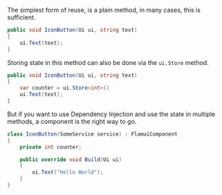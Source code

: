 The simplest form of reuse, is a plain method, in many cases, this is sufficient.

```csharp
public void IconButton(Ui ui, string text)
{
    ui.Text(text);
}   
```

Storing state in this method can also be done via the `ui.Store` method.
```csharp
public void IconButton(Ui ui, string text)
{
    var counter = ui.Store<int>()
    ui.Text(text);
}   
```

But if you want to use Dependency Injection and use the state in multiple methods, a component is the right way to go.
```csharp
class IconButton(SomeService service) : FlamuiComponent
{
    private int counter;

    public override void Build(Ui ui)
    {
        ui.Text("Hello World");
    }
}

